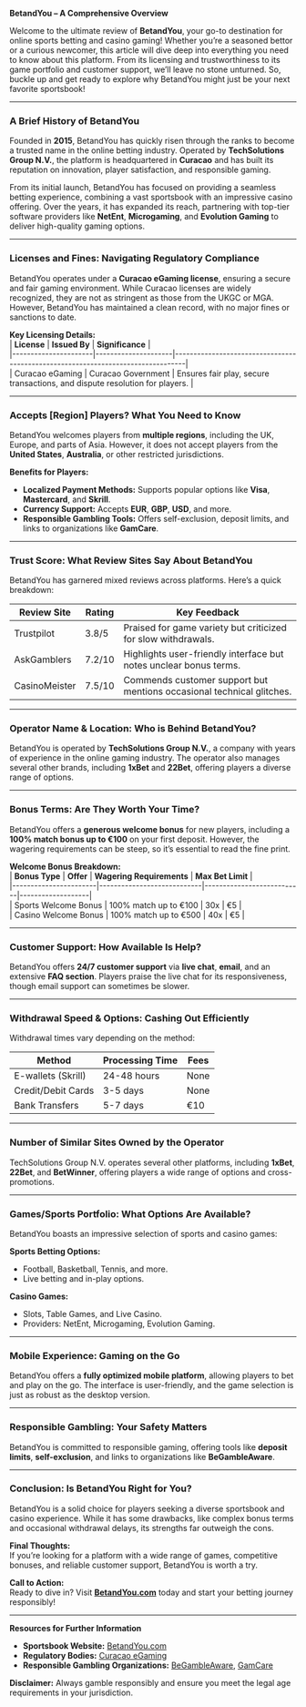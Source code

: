 **BetandYou – A Comprehensive Overview**  

Welcome to the ultimate review of **BetandYou**, your go-to destination for online sports betting and casino gaming! Whether you’re a seasoned bettor or a curious newcomer, this article will dive deep into everything you need to know about this platform. From its licensing and trustworthiness to its game portfolio and customer support, we’ll leave no stone unturned. So, buckle up and get ready to explore why BetandYou might just be your next favorite sportsbook!  

---

### **A Brief History of BetandYou**  

Founded in **2015**, BetandYou has quickly risen through the ranks to become a trusted name in the online betting industry. Operated by **TechSolutions Group N.V.**, the platform is headquartered in **Curacao** and has built its reputation on innovation, player satisfaction, and responsible gaming.  

From its initial launch, BetandYou has focused on providing a seamless betting experience, combining a vast sportsbook with an impressive casino offering. Over the years, it has expanded its reach, partnering with top-tier software providers like **NetEnt**, **Microgaming**, and **Evolution Gaming** to deliver high-quality gaming options.  

---

### **Licenses and Fines: Navigating Regulatory Compliance**  

BetandYou operates under a **Curacao eGaming license**, ensuring a secure and fair gaming environment. While Curacao licenses are widely recognized, they are not as stringent as those from the UKGC or MGA. However, BetandYou has maintained a clean record, with no major fines or sanctions to date.  

**Key Licensing Details:**  
| **License**         | **Issued By**       | **Significance**                                                                 |  
|----------------------|---------------------|---------------------------------------------------------------------------------|  
| Curacao eGaming      | Curacao Government  | Ensures fair play, secure transactions, and dispute resolution for players.     |  

---

### **Accepts [Region] Players? What You Need to Know**  

BetandYou welcomes players from **multiple regions**, including the UK, Europe, and parts of Asia. However, it does not accept players from the **United States**, **Australia**, or other restricted jurisdictions.  

**Benefits for Players:**  
- **Localized Payment Methods:** Supports popular options like **Visa**, **Mastercard**, and **Skrill**.  
- **Currency Support:** Accepts **EUR**, **GBP**, **USD**, and more.  
- **Responsible Gambling Tools:** Offers self-exclusion, deposit limits, and links to organizations like **GamCare**.  

---

### **Trust Score: What Review Sites Say About BetandYou**  

BetandYou has garnered mixed reviews across platforms. Here’s a quick breakdown:  

| **Review Site**      | **Rating** | **Key Feedback**                                                                 |  
|-----------------------|------------|---------------------------------------------------------------------------------|  
| Trustpilot            | 3.8/5      | Praised for game variety but criticized for slow withdrawals.                   |  
| AskGamblers           | 7.2/10     | Highlights user-friendly interface but notes unclear bonus terms.               |  
| CasinoMeister         | 7.5/10     | Commends customer support but mentions occasional technical glitches.          |  

---

### **Operator Name & Location: Who is Behind BetandYou?**  

BetandYou is operated by **TechSolutions Group N.V.**, a company with years of experience in the online gaming industry. The operator also manages several other brands, including **1xBet** and **22Bet**, offering players a diverse range of options.  

---

### **Bonus Terms: Are They Worth Your Time?**  

BetandYou offers a **generous welcome bonus** for new players, including a **100% match bonus up to €100** on your first deposit. However, the wagering requirements can be steep, so it’s essential to read the fine print.  

**Welcome Bonus Breakdown:**  
| **Bonus Type**       | **Offer**                  | **Wagering Requirements** | **Max Bet Limit** |  
|-----------------------|----------------------------|---------------------------|-------------------|  
| Sports Welcome Bonus  | 100% match up to €100      | 30x                       | €5                |  
| Casino Welcome Bonus  | 100% match up to €500      | 40x                       | €5                |  

---

### **Customer Support: How Available Is Help?**  

BetandYou offers **24/7 customer support** via **live chat**, **email**, and an extensive **FAQ section**. Players praise the live chat for its responsiveness, though email support can sometimes be slower.  

---

### **Withdrawal Speed & Options: Cashing Out Efficiently**  

Withdrawal times vary depending on the method:  

| **Method**           | **Processing Time** | **Fees** |  
|-----------------------|---------------------|----------|  
| E-wallets (Skrill)    | 24-48 hours         | None     |  
| Credit/Debit Cards    | 3-5 days            | None     |  
| Bank Transfers        | 5-7 days            | €10      |  

---

### **Number of Similar Sites Owned by the Operator**  

TechSolutions Group N.V. operates several other platforms, including **1xBet**, **22Bet**, and **BetWinner**, offering players a wide range of options and cross-promotions.  

---

### **Games/Sports Portfolio: What Options Are Available?**  

BetandYou boasts an impressive selection of sports and casino games:  

**Sports Betting Options:**  
- Football, Basketball, Tennis, and more.  
- Live betting and in-play options.  

**Casino Games:**  
- Slots, Table Games, and Live Casino.  
- Providers: NetEnt, Microgaming, Evolution Gaming.  

---

### **Mobile Experience: Gaming on the Go**  

BetandYou offers a **fully optimized mobile platform**, allowing players to bet and play on the go. The interface is user-friendly, and the game selection is just as robust as the desktop version.  

---

### **Responsible Gambling: Your Safety Matters**  

BetandYou is committed to responsible gaming, offering tools like **deposit limits**, **self-exclusion**, and links to organizations like **BeGambleAware**.  

---

### **Conclusion: Is BetandYou Right for You?**  

BetandYou is a solid choice for players seeking a diverse sportsbook and casino experience. While it has some drawbacks, like complex bonus terms and occasional withdrawal delays, its strengths far outweigh the cons.  

**Final Thoughts:**  
If you’re looking for a platform with a wide range of games, competitive bonuses, and reliable customer support, BetandYou is worth a try.  

**Call to Action:**  
Ready to dive in? Visit **[BetandYou.com](https://betandyou.com)** today and start your betting journey responsibly!  

---

**Resources for Further Information**  
- **Sportsbook Website:** [BetandYou.com](https://betandyou.com)  
- **Regulatory Bodies:** [Curacao eGaming](https://www.curacao-egaming.com)  
- **Responsible Gambling Organizations:** [BeGambleAware](https://www.begambleaware.org), [GamCare](https://www.gamcare.org.uk)  

**Disclaimer:** Always gamble responsibly and ensure you meet the legal age requirements in your jurisdiction.